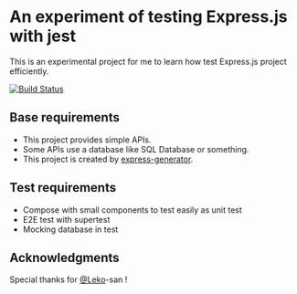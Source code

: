 # An experiment of testing Express.js with jest

This is an experimental project for me to learn how test Express.js project efficiently.

[![Build Status](https://dev.azure.com/dz-dev/express-jest/_apis/build/status/dzeyelid.express-jest-sample?branchName=master)](https://dev.azure.com/dz-dev/express-jest/_build/latest?definitionId=5&branchName=master)

## Base requirements

- This project provides simple APIs.
- Some APIs use a database like SQL Database or something.
- This project is created by [express-generator](https://github.com/expressjs/generator).

## Test requirements

- Compose with small components to test easily as unit test
- E2E test with supertest
- Mocking database in test

## Acknowledgments

Special thanks for [@Leko](https://github.com/Leko)-san !
